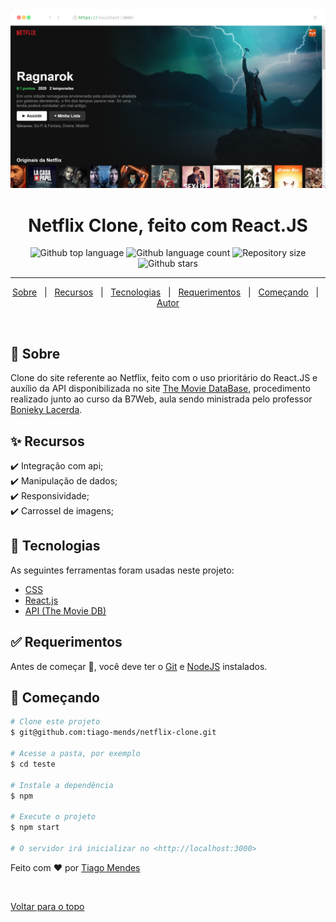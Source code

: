 <div align="center" id="top"> 
  <img src="https://raw.githubusercontent.com/tiago-mends/netflix-clone/master/public/screenshot.png" alt="WhatsApp Clone" />
</div>

<h1 align="center">Netflix Clone, feito com React.JS</h1>

<p align="center">
  <img alt="Github top language" src="https://img.shields.io/github/languages/top/tiago-mends/netflix-clone">

  <img alt="Github language count" src="https://img.shields.io/github/languages/count/tiago-mends/netflix-clone">

  <img alt="Repository size" src="https://img.shields.io/github/repo-size/tiago-mends/netflix-clone">

  <img alt="Github stars" src="https://img.shields.io/github/stars/tiago-mends/netflix-clone" />
</p>

<hr>

<p align="center">
  <a href="#dart-sobre">Sobre</a> &#xa0; | &#xa0; 
  <a href="#sparkles-recursos">Recursos</a> &#xa0; | &#xa0;
  <a href="#rocket-tecnologias">Tecnologias</a> &#xa0; | &#xa0;
  <a href="#white_check_mark-requerimentos">Requerimentos</a> &#xa0; | &#xa0;
  <a href="#checkered_flag-começando">Começando</a> &#xa0; | &#xa0;
  <a href="https://github.com/tiago-mends" target="_blank">Autor</a>
</p>

<br>

## :dart: Sobre ##

Clone do site referente ao Netflix, feito com o uso prioritário do React.JS e auxílio da API disponibilizada no site <a href="https://themoviedb.org/" target="_blank">The Movie DataBase</a>, procedimento realizado junto ao curso da B7Web, aula sendo ministrada pelo professor <a href="https://github.com/bonieky" target="_blank">Bonieky Lacerda</a>.

## :sparkles: Recursos ##

:heavy_check_mark: Integração com api;\
:heavy_check_mark: Manipulação de dados;\
:heavy_check_mark: Responsividade;\
:heavy_check_mark: Carrossel de imagens;

## :rocket: Tecnologias ##

As seguintes ferramentas foram usadas neste projeto:

- [CSS](https://www.w3.org/Style/CSS/Overview.en.html)
- [React.js](https://pt-br.reactjs.org/)
- [API (The Movie DB)](https://themoviedb.org/)

## :white_check_mark: Requerimentos ##

Antes de começar :checkered_flag:, você deve ter o [Git](https://git-scm.com) e [NodeJS](https://nodejs.org/en/) instalados.

## :checkered_flag: Começando ##

```bash
# Clone este projeto
$ git@github.com:tiago-mends/netflix-clone.git

# Acesse a pasta, por exemplo
$ cd teste

# Instale a dependência
$ npm

# Execute o projeto
$ npm start

# O servidor irá inicializar no <http://localhost:3000>
```



Feito com :heart: por <a href="https://github.com/tiago-mends" target="_blank">Tiago Mendes</a>

&#xa0;

<a href="#top">Voltar para o topo</a>
